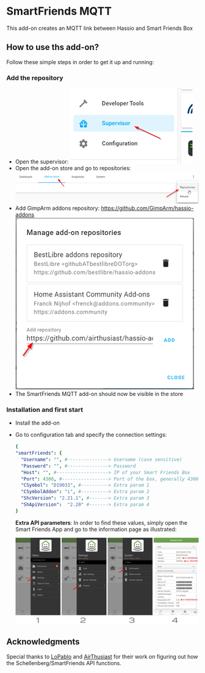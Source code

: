 # SmartFriends MQTT
This add-on creates an MQTT link between Hassio and Smart Friends Box

## How to use ths add-on?

Follow these simple steps in order to get it up and running:
### Add the repository
- Open the supervisor:
  ![alt](https://github.com/GimpArm/hassio-addons/blob/main/smartfriends-rest-api/images/doc02.png)
- Open the add-on store and go to repositories:
  ![alt](https://github.com/GimpArm/hassio-addons/blob/main/smartfriends-rest-api/images/doc03.png)
- Add GimpArm addons repository: https://github.com/GimpArm/hassio-addons
  ![alt](https://github.com/GimpArm/hassio-addons/blob/main/smartfriends-rest-api/images/doc04.png)
- The SmartFriends MQTT add-on should now be visible in the store

### Installation and first start
- Install the add-on
- Go to configuration tab and specify the connection settings:
  ```yaml
  {
  "smartFriends": {
    "Username": "", #---------------> Username (case sensitive)
    "Password": "", #---------------> Password
    "Host": "", #-------------------> IP of your Smart Friends Box
    "Port": 4300, #-----------------> Port of the box, generally 4300/tcp
    "CSymbol": "D19033", #----------> Extra param 1
    "CSymbolAddon": "i", #----------> Extra param 2
    "ShcVersion": "2.21.1", #-------> Extra param 3
    "ShApiVersion":  "2.20" #-------> Extra param 4
  }
  ```
  **Extra API parameters**:
  In order to find these values, simply open the Smart Friends App and go to the information page as illustrated:

  ![alt](https://github.com/GimpArm/hassio-addons/blob/main/smartfriends-rest-api/images/doc00.jpg)





## Acknowledgments
Special thanks to [LoPablo](https://github.com/LoPablo) and [AirThusiast](https://github.com/airthusiast) for their work on figuring out how the Schellenberg/SmartFriends API functions.
